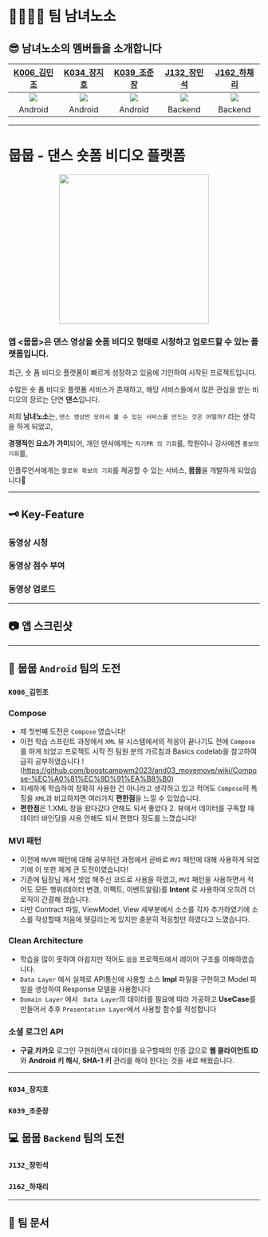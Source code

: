 # 👨‍👩‍👧‍👦 팀 남녀노소
## 😎 남녀노소의 멤버들을 소개합니다

|[K006_김민조](https://github.com/upsk1)|[K034_장지호](https://github.com/jangjh123)|[K039_조준장](https://github.com/junjange)|[J132_장민석](https://github.com/msjang4)|[J162_하채리](https://github.com/5tarry)|
|:---:|:---:|:---:|:---:|:---:|
|<img src="https://github.com/upsk1.png">|<img src="https://github.com/jangjh123.png">|<img src="https://github.com/junjange.png">|<img src="https://github.com/msjang4.png">|<img src="https://github.com/5tarry.png">|
|Android|Android|Android|Backend|Backend|

---

# 뭅뭅 - 댄스 숏폼 비디오 플랫폼
<p align="center">
  <img 
    src="https://github.com/boostcampwm2023/and03_movemove/assets/82919343/deb7977e-de08-4cab-977c-b4cf5d585d62"
    width="300"
    height="300"
  >
</p>

### 앱 <뭅뭅>은 댄스 영상을 숏폼 비디오 형태로 시청하고 업로드할 수 있는 플랫폼입니다.
최근, 숏 폼 비디오 플랫폼이 빠르게 성장하고 있음에 기인하여 시작된 프로젝트입니다.

수많은 숏 폼 비디오 플랫폼 서비스가 존재하고, 해당 서비스들에서 많은 관심을 받는 비디오의 장르는 단연 **댄스**입니다.

저희 **남녀노소**는, `댄스 영상만 모아서 볼 수 있는 서비스를 만드는 것은 어떨까?` 라는 생각을 하게 되었고,

**경쟁적인 요소가 가미**되어, 개인 댄서에게는 `자기PR 의 기회`를, 학원이나 강사에겐 `홍보의 기회`를, 

인플루언서에게는 `팔로워 확보의 기회`를 제공할 수 있는 서비스, **뭅뭅**을 개발하게 되었습니다🥳

---

## 🗝 Key-Feature
### 동영상 시청
### 동영상 점수 부여
### 동영상 업로드

---

## 📷 앱 스크린샷

---

## 📱 뭅뭅 `Android` 팀의 도전
### `K006_김민조`
### Compose
- 제 첫번째 도전은 ```Compose``` 였습니다!
- 이전 학습 스프린트 과정에서 ```XML``` 뷰 시스템에서의 적응이 끝나기도 전에 ```Compose```를 하게 되었고 프로젝트 시작 전 팀원 분의 가르침과 Basics codelab을 참고하여 급히 공부하였습니다 ! (https://github.com/boostcampwm2023/and03_movemove/wiki/Compose-%EC%A0%81%EC%9D%91%EA%B8%B0)
- 자세하게 학습하여 정확히 사용한 건 아니라고 생각하고 있고 적어도 ```Compose```의 특징을 ```XML```과 비교하자면 여러가지 **편한점**을 느낄 수 있었습니다.
- **편한점**은 1.XML 창을 왔다갔다 안해도 되서 좋았다 2. 뷰에서 데이터를 구독할 때 데이터 바인딩을 사용 안해도 되서 편했다 정도를 느꼈습니다!

### MVI 패턴
- 이전에 ```MVVM``` 패턴에 대해 공부하던 과정에서 곧바로 ```MVI``` 패턴에 대해 사용하게 되었기에 이 또한 제게 큰 도전이였습니다!
- 기존에 팀장님 께서 셋업 해주신 코드로 사용을 하였고, ```MVI``` 패턴을 사용하면서 적어도 모든 행위(데이터 변경, 이펙트, 이벤트알림)를 **Intent** 로 사용하여 오히려 더 로직이 간결해 졌습니다.
- 다만 Contract 파일, ViewModel, View 세부분에서 소스를 각자 추가하였기에 소스를 작성할때 처음에 헷갈리는게 있지만 충분히 적응할만 하였다고 느꼈습니다.

### Clean Architecture
- 학습을 많이 못하여 아쉽지만 적어도 ```뭅뭅``` 프로젝트에서 레이어 구조를 이해하였습니다.
- ```Data Layer``` 에서 실제로 API통신에 사용할 소스 **Impl** 파일을 구현하고 Model 파일을 생성하여 Response 모델을 사용합니다 
- ```Domain Layer``` 에서 ``` Data Layer```의 데이터를 필요에 따라 가공하고 **UseCase**를 만들어서 추후 ```Presentation Layer```에서 사용할 함수를 작성합니다 

### 소셜 로그인 API 
- **구글**,**카카오** 로그인 구현하면서 데이터를 요구할때의 인증 값으로 **웹 클라이언트 ID**와 **Android 키 해시**, **SHA-1 키** 관리를 해야 한다는 것을 새로 배웠습니다.

--- 
### `K034_장지호`
### `K039_조준장`

## 💻 뭅뭅 `Backend` 팀의 도전
### `J132_장민석`
### `J162_하채리`

---

## 📕 팀 문서
